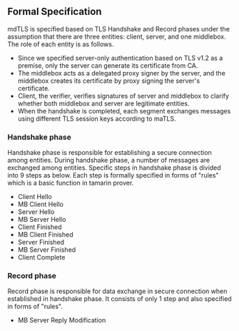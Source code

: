 ## Formal Specification
mdTLS is specified based on TLS Handshake and Record phases under the assumption that there are three entities: client, server, and one middlebox. The role of each entity is as follows.
- Since we specified server-only authentication based on TLS v1.2 as a premise, only the server can generate its certificate from CA.
- The middlebox acts as a delegated proxy signer by the server, and the middlebox creates its certificate by proxy signing the server's certificate.
- Client, the verifier, verifies signatures of server and middlebox to clarify whether both middlebox and server are legitimate entities.
- When the handshake is completed, each segment exchanges messages using different TLS session keys according to maTLS.
### Handshake phase
Handshake phase is responsible for establishing a secure connection among entities. During handshake phase, a number of messages are exchanged among entities. Specific steps in handshake phase is divided into 9 steps as below. Each step is formally specified in forms of "rules" which is a basic function in tamarin prover.
- Client Hello
- MB Client Hello
- Server Hello
- MB Server Hello
- Client Finished
- MB Client Finished
- Server Finished
- MB Server Finished
- Client Complete
### Record phase
Record phase is responsible for data exchange in secure connection when established in handshake phase. It consists of only 1 step and also specified in forms of "rules".
- MB Server Reply Modification
